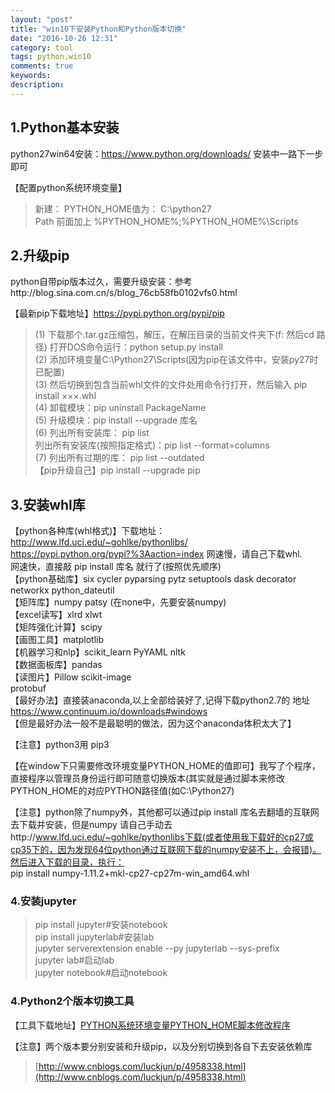 ```yaml
---
layout: "post"
title: "win10下安装Python和Python版本切换"
date: "2016-10-26 12:31"
category: tool
tags: python,win10
comments: true
keywords:
description:
---
```


## 1.Python基本安装

python27win64安装：https://www.python.org/downloads/  安装中一路下一步即可

【配置python系统环境变量】

> 新建： PYTHON_HOME值为： C:\python27    
> Path 前面加上  %PYTHON_HOME%;%PYTHON_HOME%\Scripts


## 2.升级pip

python自带pip版本过久，需要升级安装：参考http://blog.sina.com.cn/s/blog_76cb58fb0102vfs0.html

【最新pip下载地址】https://pypi.python.org/pypi/pip

> (1) 下载那个.tar.gz压缩包，解压，在解压目录的当前文件夹下(f: 然后cd 路径)  打开DOS命令运行：python setup.py install    
> (2) 添加环境变量C:\Python27\Scripts(因为pip在该文件中，安装py27时已配置)    
> (3) 然后切换到包含当前whl文件的文件处用命令行打开，然后输入 pip install ×××.whl    
> (4) 卸载模块：pip uninstall PackageName    
> (5) 升级模块：pip install --upgrade 库名    
> (6) 列出所有安装库： pip list    
>      列出所有安装库(按照指定格式)：pip list --format=columns    
>  (7) 列出所有过期的库： pip list --outdated    
> 【pip升级自己】pip install --upgrade pip

## 3.安装whl库

【python各种库(whl格式)】下载地址：    
 	http://www.lfd.uci.edu/~gohlke/pythonlibs/    
	https://pypi.python.org/pypi?%3Aaction=index
网速慢，请自己下载whl.    
网速快，直接敲 pip install 库名  就行了(按照优先顺序)    
【python基础库】six  cycler pyparsing pytz setuptools dask decorator  networkx python_dateutil    
【矩阵库】numpy  patsy (在none中，先要安装numpy)    
【excel读写】xlrd xlwt    
【矩阵强化计算】scipy    
【画图工具】matplotlib    
【机器学习和nlp】scikit_learn PyYAML nltk    
【数据面板库】pandas    
【读图片】Pillow   scikit-image    
protobuf    
【最好办法】直接装anaconda,以上全部给装好了,记得下载python2.7的 地址 https://www.continuum.io/downloads#windows    
【但是最好办法一般不是最聪明的做法，因为这个anaconda体积太大了】    

【注意】python3用 pip3

【在window下只需要修改环境变量PYTHON_HOME的值即可】我写了个程序，直接程序以管理员身份运行即可随意切换版本(其实就是通过脚本来修改PYTHON_HOME的对应PYTHON路径值(如C:\Python27)

【注意】python除了numpy外，其他都可以通过pip install 库名去翻墙的互联网去下载并安装，但是numpy 请自己手动去http://www.lfd.uci.edu/~gohlke/pythonlibs下载(或者使用我下载好的cp27或cp35下的，因为发现64位python通过互联网下载的numpy安装不上，会报错)。然后进入下载的目录，执行：    
pip install numpy-1.11.2+mkl-cp27-cp27m-win_amd64.whl

### 4.安装jupyter

> pip install jupyter#安装notebook    
> pip install jupyterlab#安装lab    
> jupyter serverextension enable --py jupyterlab --sys-prefix    
> jupyter lab#启动lab    
> jupyter notebook#启动notebook    

### 4.Python2个版本切换工具

【工具下载地址】[PYTHON系统环境变量PYTHON_HOME脚本修改程序](http://download.csdn.net/download/zhulinniao/9702476)

【注意】两个版本要分别安装和升级pip，以及分别切换到各自下去安装依赖库

> [http://www.cnblogs.com/luckjun/p/4958338.html](http://www.cnblogs.com/luckjun/p/4958338.html)
